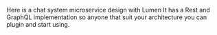 Here is a chat system microservice design with Lumen
It has a Rest and GraphQL implementation so anyone that suit your architecture you can plugin and start using.
